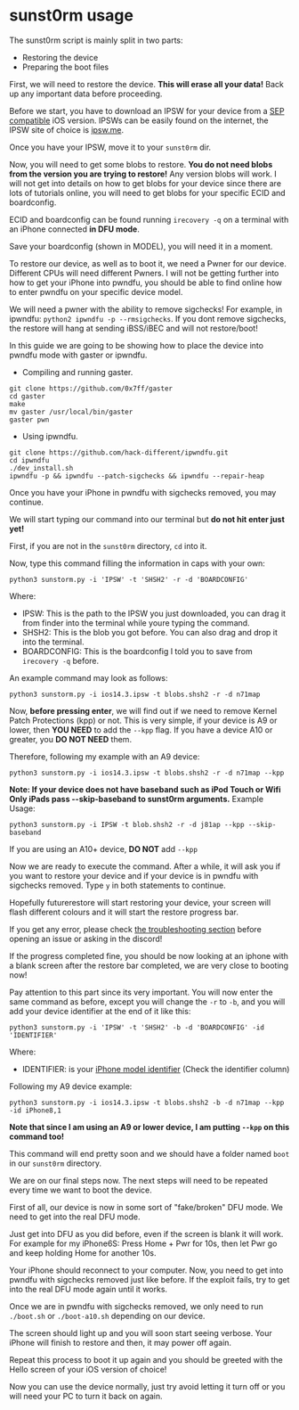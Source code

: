 # sunst0rm usage

The sunst0rm script is mainly split in two parts: 
  - Restoring the device
  - Preparing the boot files

First, we will need to restore the device. **This will erase all your data!** Back up any important data before proceeding.

Before we start, you have to download an IPSW for your device from a [SEP compatible](https://docs.google.com/spreadsheets/u/0/d/1Mb1UNm6g3yvdQD67M413GYSaJ4uoNhLgpkc7YKi3LBs/htmlview) iOS version. IPSWs can be easily found on the internet, the IPSW site of choice is [ipsw.me](https://ipsw.me/).

Once you have your IPSW, move it to your ``sunst0rm`` dir.

Now, you will need to get some blobs to restore. **You do not need blobs from the version you are trying to restore!** Any version blobs will work.
I will not get into details on how to get blobs for your device since there are lots of tutorials online, you will need to get blobs for your specific ECID and boardconfig.

ECID and boardconfig can be found running ``irecovery -q`` on a terminal with an iPhone connected **in DFU mode**. 

Save your boardconfig (shown in MODEL), you will need it in a moment.

To restore our device, as well as to boot it, we need a Pwner for our device. Different CPUs will need different Pwners.
I will not be getting further into how to get your iPhone into pwndfu, you should be able to find online how to enter pwndfu on your specific device model.

We will need a pwner with the ability to remove sigchecks! For example, in ipwndfu: ``python2 ipwndfu -p --rmsigchecks``.
If you dont remove sigchecks, the restore will hang at sending iBSS/iBEC and will not restore/boot!

In this guide we are going to be showing how to place the device into pwndfu mode with gaster or ipwndfu.

- Compiling and running gaster. 
```
git clone https://github.com/0x7ff/gaster
cd gaster
make
mv gaster /usr/local/bin/gaster
gaster pwn
```
- Using ipwndfu.
```
git clone https://github.com/hack-different/ipwndfu.git
cd ipwndfu
./dev_install.sh
ipwndfu -p && ipwndfu --patch-sigchecks && ipwndfu --repair-heap
```

Once you have your iPhone in pwndfu with sigchecks removed, you may continue.

We will start typing our command into our terminal but **do not hit enter just yet!**

First, if you are not in the ``sunst0rm`` directory, ``cd`` into it.

Now, type this command filling the information in caps with your own:
```
python3 sunstorm.py -i 'IPSW' -t 'SHSH2' -r -d 'BOARDCONFIG'
```

Where:
  - IPSW: This is the path to the IPSW you just downloaded, you can drag it from finder into the terminal while youre typing the command.
  - SHSH2: This is the blob you got before. You can also drag and drop it into the terminal.
  - BOARDCONFIG: This is the boardconfig I told you to save from ``irecovery -q`` before.

An example command may look as follows:
```
python3 sunstorm.py -i ios14.3.ipsw -t blobs.shsh2 -r -d n71map
```

Now, **before pressing enter**, we will find out if we need to remove Kernel Patch Protections (kpp) or not. This is very simple, if your device is A9 or lower, then **YOU NEED** to add the ``--kpp`` flag. If you have a device A10 or greater, you **DO NOT NEED** them.

Therefore, following my example with an A9 device:
```
python3 sunstorm.py -i ios14.3.ipsw -t blobs.shsh2 -r -d n71map --kpp
```
**Note: If your device does not have baseband such as iPod Touch or Wifi Only iPads pass --skip-baseband to sunst0rm arguments.**
Example Usage: 
```
python3 sunstorm.py -i IPSW -t blob.shsh2 -r -d j81ap --kpp --skip-baseband
```

If you are using an A10+ device, **DO NOT** add ``--kpp``

Now we are ready to execute the command. After a while, it will ask you if you want to restore your device and if your device is in pwndfu with sigchecks removed. Type ``y`` in both statements to continue.

Hopefully futurerestore will start restoring your device, your screen will flash different colours and it will start the restore progress bar.

If you get any error, please check [the troubleshooting section](./misc/TROUBLESHOOTING.md) before opening an issue or asking in the discord!

If the progress completed fine, you should be now looking at an iphone with a blank screen after the restore bar completed, we are very close to booting now!

Pay attention to this part since its very important. You will now enter the same command as before, except you will change the ``-r`` to ``-b``, and you will add your device identifier at the end of it like this: 

```
python3 sunstorm.py -i 'IPSW' -t 'SHSH2' -b -d 'BOARDCONFIG' -id 'IDENTIFIER'
```

Where:
  - IDENTIFIER: is your [iPhone model identifier](https://www.theiphonewiki.com/wiki/Models#iPhone) (Check the identifier column)

Following my A9 device example:
```
python3 sunstorm.py -i ios14.3.ipsw -t blobs.shsh2 -b -d n71map --kpp -id iPhone8,1
```

**Note that since I am using an A9 or lower device, I am putting ``--kpp`` on this command too!**

This command will end pretty soon and we should have a folder named ``boot`` in our ``sunst0rm`` directory.

We are on our final steps now. The next steps will need to be repeated every time we want to boot the device.

First of all, our device is now in some sort of "fake/broken" DFU mode. We need to get into the real DFU mode.

Just get into DFU as you did before, even if the screen is blank it will work. For example for my iPhone6S: Press Home + Pwr for 10s, then let Pwr go and keep holding Home for another 10s.

Your iPhone should reconnect to your computer. Now, you need to get into pwndfu with sigchecks removed just like before. If the exploit fails, try to get into the real DFU mode again until it works.

Once we are in pwndfu with sigchecks removed, we only need to run ``./boot.sh`` or ``./boot-a10.sh`` depending on our device.

The screen should light up and you will soon start seeing verbose. Your iPhone will finish to restore and then, it may power off again. 

Repeat this process to boot it up again and you should be greeted with the Hello screen of your iOS version of choice!

Now you can use the device normally, just try avoid letting it turn off or you will need your PC to turn it back on again.
